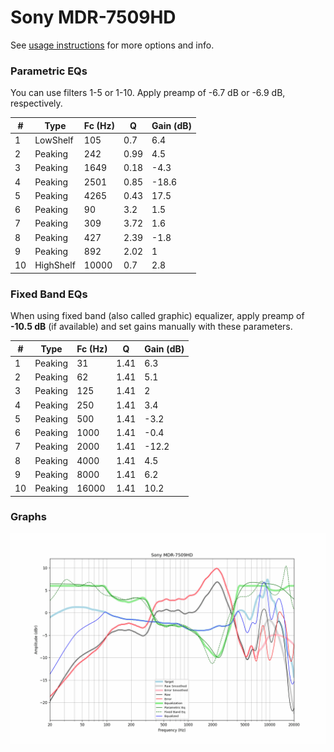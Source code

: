 # Sony MDR-7509HD
See [usage instructions](https://github.com/jaakkopasanen/AutoEq#usage) for more options and info.

### Parametric EQs
You can use filters 1-5 or 1-10. Apply preamp of -6.7 dB or -6.9 dB, respectively.

|   # | Type      |   Fc (Hz) |    Q |   Gain (dB) |
|-----|-----------|-----------|------|-------------|
|   1 | LowShelf  |       105 | 0.7  |         6.4 |
|   2 | Peaking   |       242 | 0.99 |         4.5 |
|   3 | Peaking   |      1649 | 0.18 |        -4.3 |
|   4 | Peaking   |      2501 | 0.85 |       -18.6 |
|   5 | Peaking   |      4265 | 0.43 |        17.5 |
|   6 | Peaking   |        90 | 3.2  |         1.5 |
|   7 | Peaking   |       309 | 3.72 |         1.6 |
|   8 | Peaking   |       427 | 2.39 |        -1.8 |
|   9 | Peaking   |       892 | 2.02 |         1   |
|  10 | HighShelf |     10000 | 0.7  |         2.8 |

### Fixed Band EQs
When using fixed band (also called graphic) equalizer, apply preamp of **-10.5 dB** (if available) and set gains manually with these parameters.

|   # | Type    |   Fc (Hz) |    Q |   Gain (dB) |
|-----|---------|-----------|------|-------------|
|   1 | Peaking |        31 | 1.41 |         6.3 |
|   2 | Peaking |        62 | 1.41 |         5.1 |
|   3 | Peaking |       125 | 1.41 |         2   |
|   4 | Peaking |       250 | 1.41 |         3.4 |
|   5 | Peaking |       500 | 1.41 |        -3.2 |
|   6 | Peaking |      1000 | 1.41 |        -0.4 |
|   7 | Peaking |      2000 | 1.41 |       -12.2 |
|   8 | Peaking |      4000 | 1.41 |         4.5 |
|   9 | Peaking |      8000 | 1.41 |         6.2 |
|  10 | Peaking |     16000 | 1.41 |        10.2 |

### Graphs
![](./Sony%20MDR-7509HD.png)
